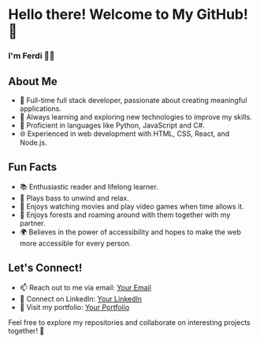 # Hello there! Welcome to My GitHub! 👋

### I'm Ferdi 👨‍💻

## About Me
- 💼 Full-time full stack developer, passionate about creating meaningful applications.
- 🌱 Always learning and exploring new technologies to improve my skills.
- 🔧 Proficient in languages like Python, JavaScript and C#.
- 🌐 Experienced in web development with HTML, CSS, React, and Node.js.

## Fun Facts
- 📚 Enthusiastic reader and lifelong learner.
- 🎸 Plays bass to unwind and relax.
- 🎥 Enjoys watching movies and play video games when time allows it.
- 🌳 Enjoys forests and roaming around with them together with my partner.
- 🌍 Believes in the power of accessibility and hopes to make the web more accessible for every person.

## Let's Connect!
- 📫 Reach out to me via email: [Your Email](mailto:ferdibilgic1999@gmail.com)
- 💼 Connect on LinkedIn: [Your LinkedIn](www.linkedin.com/in/ferdi-bilgic)
- 🔗 Visit my portfolio: [Your Portfolio]()

Feel free to explore my repositories and collaborate on interesting projects together! 🚀
